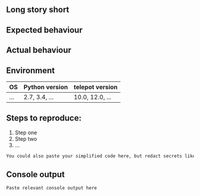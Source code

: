 ## Long story short

## Expected behaviour

## Actual behaviour

## Environment
 OS  | Python version | telepot version
 --- | -------------- | ---------------
 ... |  2.7, 3.4, ... | 10.0, 12.0, ...

## Steps to reproduce:
  1. Step one
  2. Step two
  3. ...

```python
You could also paste your simplified code here, but redact secrets like API keys

```

## Console output
```python
Paste relevant console output here

```
